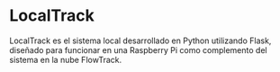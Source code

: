 # LocalTrack
LocalTrack es el sistema local desarrollado en Python utilizando Flask, diseñado para funcionar en una Raspberry Pi como complemento del sistema en la nube FlowTrack. 
